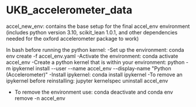# UKB_accelerometer_data

accel_new_env: contains the base setup for the final accel_env environment (includes python version 3.10, scikit_lean 1.0.1, and other dependencies needed for the oxford accelerometer package to work)

In bash before running the python kernel:
  -Set up the environment: conda env create -f accel_env.yaml
  -Activate the environment: conda activate accel_env
  -Create a python kernel that is within your environment: python -m ipykernel install --user --name accel_env --display-name "Python (Accelerometer)"
  -Install ipykernel: conda install ipykernel
  -To remove an ipykernel before reinstalling: jupyter kernelspec uninstall accel_env
  - To remove the environment use: conda deactivate and conda env remove -n accel_env

